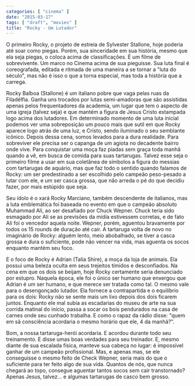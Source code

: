 ```yaml
---
categories: [ "cinema" ]
date: "2015-03-17"
tags: [ "draft", "movies" ]
title: "Rocky - Um Lutador"
---
```

O primeiro Rocky, o projeto de estreia de Sylvester Stallone, hoje poderia
até soar como piegas. Porém, sua sinceridade em sua história, mesmo
que ela seja piegas, o coloca acima de classificações. É um filme
de sobrevivente. Um marco no Cinema acima de sua pieguisse. Sua luta
final é coreografada, editada e ritmada de uma maneira a se tornar a
"luta do século", mas não é isso o que a torna especial, mas toda a
história que a carrega.

Rocky Balboa (Stallone) é um italiano pobre que vaga pelas ruas
da Filadélfia. Ganha uns trocados por lutas semi-amadoras que são
assistidas apenas pelos frequentadores da academia, um lugar que tem
o aspecto de uma igreja (talvez seja) e que mantém a figura de Jesus
Cristo estampada logo acima dos lutadores. Em determinado momento de
uma luta inicial podemos ver uma sobreposição um pouco mais que
sutil em que Rocky aparece logo atrás de uma luz, e Cristo, sendo
iluminado o seu semblante icônico. Depois dessa cena, somos levados
para a dura realidade. Para sobreviver ele precisa ser o capanga de
um agiota no decadente bairro onde vive. Para conquistar uma moça faz
piadas sem graça toda manhã quando a vê, em busca de comida para suas
tartarugas. Talvez esse seja o primeiro filme a usar em sua coletânea de
símbolos a figura do messias com tartarugas de aquário, mas que faz todo
o sentido quando falamos de Rocky: um ser predestinado a ser escolhido
pelo campeão peso-pesado a lutar com ele, e um ser casca grossa, que
não arreda o pé do que decidiu fazer, por mais estúpido que seja.

Seu ídolo é o xará Rocky Marciano, também descendente de italianos,
mas a luta emblemática foi baseada no evento em que o campeão
absoluto Muhammad Ali, ao ser desafiado por Chuck Wepner. Chuck teria
sido esmagado por Ali se as previsões da mídia estivessem corretas,
e de fato Ali foi o vencedor aquela noite. Wepner, porém, aguentou
bravamente por todos os 15 rounds de duração até cair. A tartaruga
volta de novo no imaginário de Rocky: alguém lento, meio abobalhado,
se tiver a casca grossa e dura o suficiente, pode não vencer na vida,
mas aguenta os socos enquanto mantém seu foco.

E o foco de Rocky é Adrian (Talia Shire), a moça da loja de animais. Ela
possui uma beleza oculta em seus trejeitos tímidos e desconfiados. Na
cena em que os dois se beijam, hoje Rocky certamente seria denunciado
por estupro. Naquela época, ele foi o único ser humano que enxergou que
Adrian é um ser humano, e que merece ser tratada como tal. O mesmo vale
para o desengonçado lutador. Ela fornece a contrapartida e o equilíbrio
para os dois: Rocky não se sente mais um lixo depois dos dois ficarem
juntos. Enquanto ele mal subia as escadarias do museu de arte na sua
corrida matinal do início, passa a socar os bois pendurados na casa de
carnes onde seu cunhado trabalha. E como o rapaz da rádio disse: "quem
em sã consciência acordaria o mesmo horário que ele, 4 da manhã?".

Bom, a nossa tartaruga-herói acordaria. E acordou durante todo
seu treinamento. E disse umas boas verdades para seu treinador. E,
mesmo diante de sua escalada física, manteve sua cabeça no lugar: é
impossível ganhar de um campeão profissional. Mas, e apenas mas, se ele
conseguisse o mesmo feito de Check Wepner, seria mais do que o suficiente
para ter feito algo de sua vida. Quantos de nós, que nunca chegará ao
topo, consegue aguentar tantos socos sem cair transtornado? Apenas Jesus,
talvez... e algumas tartarugas de casco bem grosso.
